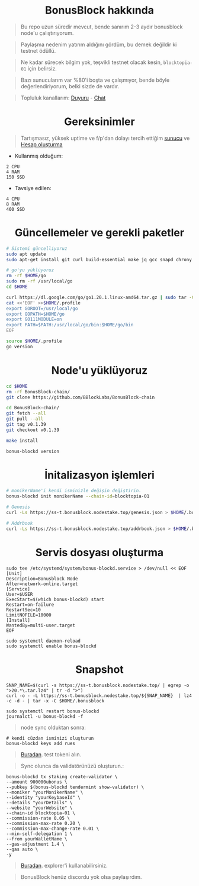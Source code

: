 <h1 align="center"> BonusBlock hakkında </h1>

> Bu repo uzun süredir mevcut, bende sanırım 2-3 aydır bonusblock node'u çalıştırıyorum.

> Paylaşma nedenim yatırım aldığını gördüm, bu demek değildir ki testnet ödüllü.

> Ne kadar sürecek bilgim yok, teşvikli testnet olacak kesin, `blocktopia-01` için belirsiz.

> Bazı sunucularım var %80'i boşta ve çalışmıyor, bende böyle değerlendiriyorum, belki sizde de vardır.

> Topluluk kanallarım: [Duyuru](https://t.me/RuesAnnouncement) - [Chat](https://t.me/RuesChat)

<h1 align="center"> Gereksinimler </h1>

> Tartışmasız, yüksek uptime ve f/p'dan dolayı tercih ettiğim [sunucu](https://github.com/ruesandora/Hetzner) ve [Hesap oluşturma](https://hetzner.cloud/?ref=gIFAhUnYYjD3)

* Kullanmış olduğum:
```
2 CPU
4 RAM
150 SSD
```

* Tavsiye edilen:
```
4 CPU
8 RAM
400 SSD
```

<h1 align="center"> Güncellemeler ve gerekli paketler </h1>

```sh
# Sistemi güncelliyoruz
sudo apt update
sudo apt-get install git curl build-essential make jq gcc snapd chrony lz4 tmux unzip bc -y

# go'yu yüklüyoruz
rm -rf $HOME/go
sudo rm -rf /usr/local/go
cd $HOME

curl https://dl.google.com/go/go1.20.1.linux-amd64.tar.gz | sudo tar -C/usr/local -zxvf -
cat <<'EOF' >>$HOME/.profile
export GOROOT=/usr/local/go
export GOPATH=$HOME/go
export GO111MODULE=on
export PATH=$PATH:/usr/local/go/bin:$HOME/go/bin
EOF

source $HOME/.profile
go version
```

<h1 align="center"> Node'u yüklüyoruz </h1>

```sh
cd $HOME
rm -rf BonusBlock-chain/
git clone https://github.com/BBlockLabs/BonusBlock-chain

cd BonusBlock-chain/
git fetch --all
git pull --all
git tag v0.1.39
git checkout v0.1.39

make install

bonus-blockd version
```

<h1 align="center"> İnitalizasyon işlemleri </h1>

```sh
# monikerName'i kendi isminizle değişin değiştirin.
bonus-blockd init monikerName --chain-id=blocktopia-01

# Genesis
curl -Ls https://ss-t.bonusblock.nodestake.top/genesis.json > $HOME/.bonusblock/config/genesis.json 

# Addrbook
curl -Ls https://ss-t.bonusblock.nodestake.top/addrbook.json > $HOME/.bonusblock/config/addrbook.json
```

<h1 align="center"> Servis dosyası oluşturma </h1>

```
sudo tee /etc/systemd/system/bonus-blockd.service > /dev/null << EOF
[Unit]
Description=Bonusblock Node
After=network-online.target
[Service]
User=$USER
ExecStart=$(which bonus-blockd) start
Restart=on-failure
RestartSec=10
LimitNOFILE=10000
[Install]
WantedBy=multi-user.target
EOF

sudo systemctl daemon-reload
sudo systemctl enable bonus-blockd
```

<h1 align="center"> Snapshot </h1>

```
SNAP_NAME=$(curl -s https://ss-t.bonusblock.nodestake.top/ | egrep -o ">20.*\.tar.lz4" | tr -d ">")
curl -o - -L https://ss-t.bonusblock.nodestake.top/${SNAP_NAME}  | lz4 -c -d - | tar -x -C $HOME/.bonusblock

sudo systemctl restart bonus-blockd
journalctl -u bonus-blockd -f
```

> node sync olduktan sonra:

```
# kendi cüzdan isminizi oluşturun
bonus-blockd keys add rues
```

> [Buradan](https://faucet.bonusblock.io/). test tokeni alın.

> Sync olunca da validatörünüzü oluşturun.:

```
bonus-blockd tx staking create-validator \
--amount 900000ubonus \
--pubkey $(bonus-blockd tendermint show-validator) \
--moniker "yourMonikerName" \
--identity "yourKeybaseId" \
--details "yourDetails" \
--website "yourWebsite" \
--chain-id blocktopia-01 \
--commission-rate 0.05 \
--commission-max-rate 0.20 \
--commission-max-change-rate 0.01 \
--min-self-delegation 1 \
--from yourWalletName \
--gas-adjustment 1.4 \
--gas auto \
-y
```

> [Buradan](https://explorer.nodestake.top/bonusblock-testnet/staking/bonusvaloper1du5pqppjfcrmdcm9js28sc6nqhvg4wfx6qfwck). explorer'i kullanabilirsiniz.

> BonusBlock henüz discordu yok olsa paylaşırdım.











